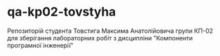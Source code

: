 # qa-kp02-tovstyha
Репозиторій студента Товстига Максима Анатолійовича групи КП-02 для зберігання лабораторних робіт з дисципліни "Компоненти програмної інженерії"
